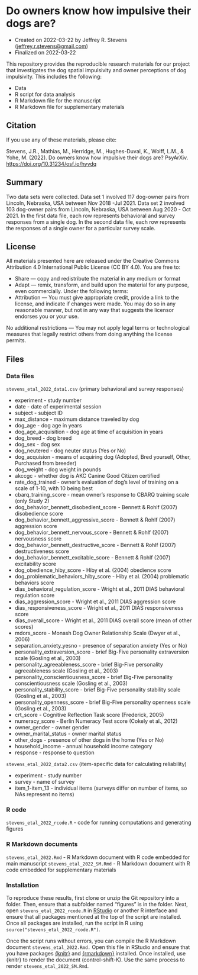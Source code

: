 
<!-- README.md is generated from README.Rmd. Please edit that file -->

# Do owners know how impulsive their dogs are?

-   Created on 2022-03-22 by Jeffrey R. Stevens
    (<jeffrey.r.stevens@gmail.com>)
-   Finalized on 2022-03-22

This repository provides the reproducible research materials for our
project that investigates the dog spatial impulsivity and owner
perceptions of dog impulsivity. This includes the following:

-   Data
-   R script for data analysis
-   R Markdown file for the manuscript
-   R Markdown file for supplementary materials

## Citation

If you use any of these materials, please cite:

Stevens, J.R., Mathias, M., Herridge, M., Hughes-Duval, K., Wolff, L.M.,
& Yohe, M. (2022). Do owners know how impulsive their dogs are?
PsyArXiv. <https://doi.org/10.31234/osf.io/hyvdq>

## Summary

Two data sets were collected. Data set 1 involved 117 dog-owner pairs
from Lincoln, Nebraska, USA between Nov 2018 -Jul 2021. Data set 2
involved 103 dog-owner pairs from Lincoln, Nebraska, USA between Aug
2020 - Oct 2021. In the first data file, each row represents behavioral
and survey responses from a single dog. In the second data file, each
row represents the responses of a single owner for a particular survey
scale.

## License

All materials presented here are released under the Creative Commons
Attribution 4.0 International Public License (CC BY 4.0). You are free
to:

-   Share — copy and redistribute the material in any medium or format
-   Adapt — remix, transform, and build upon the material for any
    purpose, even commercially. Under the following terms:
-   Attribution — You must give appropriate credit, provide a link to
    the license, and indicate if changes were made. You may do so in any
    reasonable manner, but not in any way that suggests the licensor
    endorses you or your use.

No additional restrictions — You may not apply legal terms or
technological measures that legally restrict others from doing anything
the license permits.

## Files

### Data files

`stevens_etal_2022_data1.csv` (primary behavioral and survey responses)

-   experiment - study number
-   date - date of experimental session
-   subject - subject ID
-   max_distance - maximum distance traveled by dog
-   dog_age - dog age in years
-   dog_age_acquisition - dog age at time of acquisition in years
-   dog_breed - dog breed
-   dog_sex - dog sex
-   dog_neutered - dog neuter status (Yes or No)
-   dog_acquision - means of acquiring dog (Adopted, Bred yourself,
    Other, Purchased from breeder)
-   dog_weight - dog weight in pounds
-   akccgc - whether dog is AKC Canine Good Citizen certified
-   rate_dog_trained - owner’s evaluation of dog’s level of training on
    a scale of 1-10, with 10 being best
-   cbarq_training_score - mean owner’s response to CBARQ training scale
    (only Study 2)
-   dog_behavior_bennett_disobedient_score - Bennett & Rohlf (2007)
    disobedience score
-   dog_behavior_bennett_aggressive_score - Bennett & Rohlf (2007)
    aggression score
-   dog_behavior_bennett_nervous_score - Bennett & Rohlf (2007)
    nervousness score
-   dog_behavior_bennett_destructive_score - Bennett & Rohlf (2007)
    destructiveness score
-   dog_behavior_bennett_excitable_score - Bennett & Rohlf (2007)
    excitability score
-   dog_obedience_hiby_score - Hiby et al. (2004) obedience score
-   dog_problematic_behaviors_hiby_score - Hiby et al. (2004)
    problematic behaviors score
-   dias_behavioral_regulation_score - Wright et al., 2011 DIAS
    behavioral regulation score
-   dias_aggression_score - Wright et al., 2011 DIAS aggression score
-   dias_responsiveness_score - Wright et al., 2011 DIAS responsiveness
    score
-   dias_overall_score - Wright et al., 2011 DIAS overall score (mean of
    other scores)
-   mdors_score - Monash Dog Owner Relationship Scale (Dwyer et al.,
    2006)
-   separation_anxiety_yesno - presence of separation anxiety (Yes or
    No)
-   personality_extraversion_score - brief Big-Five personality
    extraversion scale (Gosling et al., 2003)
-   personality_agreeableness_score - brief Big-Five personality
    agreeableness scale (Gosling et al., 2003)
-   personality_conscientiousness_score - brief Big-Five personality
    conscientiousness scale (Gosling et al., 2003)
-   personality_stability_score - brief Big-Five personality stability
    scale (Gosling et al., 2003)
-   personality_openness_score - brief Big-Five personality openness
    scale (Gosling et al., 2003)
-   crt_score - Cognitive Reflection Task score (Frederick, 2005)
-   numeracy_score - Berlin Numeracy Test score (Cokely et al., 2012)
-   owner_gender - owner gender
-   owner_marital_status - owner marital status
-   other_dogs - presence of other dogs in the home (Yes or No)
-   household_income - annual household income category
-   response - response to question

`stevens_etal_2022_data2.csv` (item-specific data for calculating
reliability)

-   experiment - study number
-   survey - name of survey
-   item_1-item_13 - individual items (surveys differ on number of
    items, so NAs represent no items)

### R code

`stevens_etal_2022_rcode.R` - code for running computations and
generating figures

### R Markdown documents

`stevens_etal_2022.Rmd` - R Markdown document with R code embedded for
main manuscript `stevens_etal_2022_SM.Rmd` - R Markdown document with R
code embedded for supplementary materials

### Installation

To reproduce these results, first clone or unzip the Git repository into
a folder. Then, ensure that a subfolder named “figures” is in the
folder. Next, open `stevens_etal_2022_rcode.R` in
[RStudio](https://rstudio.com) or another R interface and ensure that
all packages mentioned at the top of the script are installed. Once all
packages are installed, run the script in R using
`source("stevens_etal_2022_rcode.R")`.

Once the script runs without errors, you can compile the R Markdown
document `stevens_etal_2022.Rmd.` Open this file in RStudio and ensure
that you have packages [{knitr}](https://yihui.org/knitr/) and
[{rmarkdown}](https://rmarkdown.rstudio.com/) installed. Once installed,
use {knitr} to render the document (control-shift-K). Use the same
process to render `stevens_etal_2022_SM.Rmd`.

